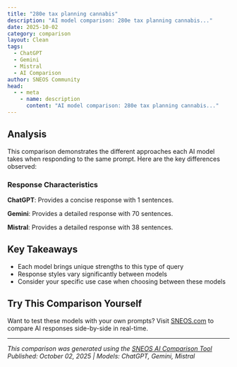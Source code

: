 ```yaml
---
title: "280e tax planning cannabis"
description: "AI model comparison: 280e tax planning cannabis..."
date: 2025-10-02
category: comparison
layout: Clean
tags:
  - ChatGPT
  - Gemini
  - Mistral
  - AI Comparison
author: SNEOS Community
head:
  - - meta
    - name: description
      content: "AI model comparison: 280e tax planning cannabis..."
---
```


<ChatComparison
  title="280e tax planning cannabis"
  prompt="280e tax planning cannabis"
  :responses='{"ChatGPT": "Section 280E of the Internal Revenue Code is a provision that significantly affects the taxation of cannabis businesses in the United States, given the federal illegality of cannabis at the time of writing. Under 280E, businesses that traffic in controlled substances (such as cannabis) are not allowed to deduct ordinary business expenses when calculating their federal taxes. This creates a challenging financial situation for cannabis operators.\n\nHere are some important points and strategies for tax planning under Section 280E for cannabis businesses:\n\n### Understanding 280E\n1. **No Deductions for Operating Expenses**: Cannabis businesses can only deduct the cost of goods sold (COGS) and are disallowed from deducting normal business expenses like rent, payroll, and utilities.\n \n2. **COGS vs. Ordinary Business Expenses**: It is crucial to differentiate between COGS, which can be deducted, and other business expenses. COGS generally includes costs directly related to the production of goods sold, such as raw materials, labor directly associated with production, and certain overhead expenses.\n\n### Tax Planning Strategies\n1. **Accurate Tracking of COGS**: \n - Ensure that all eligible costs are accurately captured and categorized as COGS. This could include costs of raw materials, labor, and certain overhead costs directly tied to production.\n - Consider using industry-specific accounting software that can help track COGS efficiently and accurately.\n\n2. **Separate Entities for Different Lines of Business**: \n - Some businesses create separate legal entities for different aspects of their operations (e.g., growing, retail, processing). This may allow some entities to operate in ways that limit the impact of 280E.\n - Ensure compliance with state regulations when structuring multiple entities.\n\n3. **Optimize Compensation**:\n - Minimize taxable income by optimizing how employees and owners are compensated. For instance, if feasible, converting some salary payments into other forms of compensation that might fall under COGS.\n\n4. **State and Local Taxes**: \n - Be aware that state taxation of cannabis can differ from federal taxation, and some states may allow deductions that the federal government does not. Tax strategies should be adjusted based on state laws.\n \n5. **Reinvesting Profits**: \n - Since net income may be taxable due to 280E, consider reinvesting profits into business expansions or other ventures that could offer tax benefits.\n\n6. **Research Tax Credits and Deductions**: \n - Look into industry-specific tax credits or deductions (such as expenses related to COVID-19 relief programs) that may apply, even if Section 280E limits other deductions.\n\n7. **Work with Professionals**: \n - Engage with tax professionals who specialize in cannabis law and taxation. They can help navigate complexities and ensure compliance while maximizing potential deductibility.\n\n8. **Document everything**: \n - Keep thorough documentation of all expenses and sales. Good record-keeping is essential in case of a tax audit.\n\n9. **Future Legislation Awareness**: \n - Stay informed about potential changes in federal and state cannabis laws. Legislative updates may eventually lead to the modification or repeal of 280E.\n\n### Conclusion\nWhile 280E presents significant challenges for cannabis businesses, a well-thought-out tax planning strategy can mitigate some of its negative effects. Businesses should focus on maximizing COGS, exploring alternative structures, and leveraging professional advice. Always keep updated on the evolving legal landscape regarding cannabis, as changes may offer new avenues for tax planning and compliance.", "Gemini": "Okay, let\u0027s break down tax planning in the cannabis industry under Section 280E of the Internal Revenue Code. This is a complex area, and it\u0027s crucial to consult with qualified tax professionals and legal counsel specializing in cannabis businesses. I am not a financial advisor, and this is not financial or legal advice.\n\n**Understanding Section 280E**\n\n* **The Core Issue:** Section 280E of the Internal Revenue Code states that no deduction or credit shall be allowed for amounts paid or incurred in carrying on any trade or business that consists of trafficking in controlled substances (within the meaning of Schedule I and II of the Controlled Substances Act) which is prohibited by Federal law or the law of any State in which such trade or business is conducted.\n* **Impact on Cannabis Businesses:** Because cannabis is still a Schedule I controlled substance at the federal level, 280E severely limits the deductions that cannabis businesses can take on their federal income tax returns, even in states where cannabis is legal.\n* **The Result:** Cannabis businesses often pay significantly higher effective tax rates than other businesses because they can\u0027t deduct ordinary business expenses like rent, salaries, marketing, utilities, etc.\n\n**Tax Planning Strategies and Considerations**\n\nDespite the limitations of 280E, there are strategies that cannabis businesses can use to minimize their tax burden:\n\n1. **Cost of Goods Sold (COGS) Maximization:**\n\n * **The Exception:** The IRS allows cannabis businesses to deduct their Cost of Goods Sold (COGS). This is the *direct* cost of producing or acquiring the inventory that is sold.\n * **Importance:** Maximizing COGS is critical to reducing taxable income.\n * **What\u0027s Included in COGS:**\n * *For Cultivators:* Direct materials (seeds, soil, nutrients), direct labor (for cultivation activities), and factory overhead (utilities, depreciation on cultivation equipment).\n * *For Processors/Manufacturers:* Direct materials (raw cannabis, packaging), direct labor (for processing/manufacturing), and factory overhead.\n * *For Retailers:* The cost of purchasing the cannabis products they sell.\n * **Careful Tracking:** Accurate and detailed record-keeping is essential to support your COGS calculations.\n * **Inventory Valuation Methods:** Choose an appropriate inventory valuation method (e.g., FIFO, weighted average). The method must be applied consistently.\n * **Inventory Obsolescence:** Account for obsolete or unsaleable inventory properly. This may involve write-downs.\n2. **Dual Business Structure (Careful Implementation Required):**\n\n * **The Concept:** Separate the cannabis business into two distinct businesses: one that directly handles cannabis (subject to 280E) and another that provides non-cannabis-related services.\n * **Examples:**\n * *Cannabis Business:* Cultivation, processing, and retail sales of cannabis.\n * *Non-Cannabis Business:* Consulting, security services, brand licensing, real estate holding (renting the property to the cannabis business), or providing equipment.\n * **Important Considerations:**\n * **Bona Fide Businesses:** The non-cannabis business *must* be a legitimate business with its own operations, employees, and customers (if applicable). It cannot be a sham created solely to avoid taxes.\n * **Arm\u0027s Length Transactions:** Transactions between the cannabis and non-cannabis businesses must be at \u0022arm\u0027s length,\u0022 meaning they should reflect fair market value. Inflated prices or artificial transactions will be scrutinized by the IRS.\n * **Clear Separation:** Maintain separate bank accounts, accounting records, and business operations for each entity. Avoid commingling funds or resources.\n * **Risk:** This strategy is complex and has been challenged by the IRS. It\u0027s crucial to have strong legal and accounting support to structure and document the arrangement properly.\n3. **Detailed Recordkeeping:**\n\n * **Essential:** Maintain meticulous records of *all* income and expenses. This is crucial for supporting your COGS calculations, justifying any deductions, and defending your tax position in the event of an audit.\n * **What to Track:**\n * Invoices and receipts\n * Bank statements\n * Payroll records\n * Inventory records\n * Production records\n * Sales records\n * **Accounting Software:** Use accounting software that is appropriate for the cannabis industry and can track inventory, COGS, and other relevant data.\n4. **Expense Allocation (With Caution):**\n\n * **The Idea:** Allocate expenses between COGS and other business activities.\n * **Example:** If an employee spends part of their time on cultivation activities (COGS) and part of their time on administrative tasks (non-deductible), you might allocate their salary accordingly.\n * **Requirements:**\n * **Reasonable Allocation Method:** Use a reasonable and consistently applied method for allocating expenses (e.g., time tracking, square footage).\n * **Documentation:** Document the allocation method and the rationale behind it.\n * **Risk:** The IRS may challenge expense allocations if they are not well-supported or appear to be designed to circumvent 280E.\n5. **Lobbying and Advocacy:**\n\n * **Long-Term Solution:** Support efforts to reform federal cannabis laws and remove cannabis from Schedule I of the Controlled Substances Act. This would eliminate the applicability of 280E.\n * **Industry Associations:** Engage with cannabis industry associations that are working on legislative and regulatory reforms.\n6. **State Tax Considerations:**\n\n * **State Laws Vary:** State tax laws regarding cannabis businesses can differ significantly. Some states may allow deductions that are not permitted under federal law.\n * **Compliance:** Ensure you are compliant with all applicable state tax regulations.\n7. **Tax Credits (Limited Applicability):**\n\n * **Research and Development (R\u0026D) Tax Credit:** If the cannabis business is involved in developing new products or processes, it may be eligible for the R\u0026D tax credit. However, the applicability of this credit to cannabis businesses is complex and subject to IRS scrutiny.\n * **Other Credits:** Explore other potential tax credits, but be aware that many credits may be limited or unavailable to cannabis businesses due to 280E.\n8. **Professional Expertise:**\n\n * **Essential:** Work with experienced tax professionals and legal counsel who specialize in the cannabis industry. They can help you navigate the complexities of 280E, develop tax planning strategies, and ensure compliance with all applicable laws and regulations.\n * **Due Diligence:** Carefully vet any tax professional or consultant you hire to ensure they have a strong understanding of the cannabis industry and 280E.\n\n**Important Cautions:**\n\n* **Aggressive Tax Positions:** Avoid aggressive tax positions that are unlikely to be upheld by the IRS. This can lead to penalties, interest, and potential legal trouble.\n* **Transparency:** Be transparent with your tax advisors and the IRS. Disclose all relevant information and be prepared to support your tax positions.\n* **IRS Audits:** Cannabis businesses are at a higher risk of IRS audits. Be prepared to provide documentation and answer questions about your business operations and tax filings.\n* **Changing Laws:** The legal and regulatory landscape for cannabis is constantly evolving. Stay informed about changes in the law and how they may affect your tax obligations.\n\n**Disclaimer:** This information is for general educational purposes only and should not be considered legal or tax advice. Consult with qualified professionals before making any tax decisions.\n", "Mistral": "The Internal Revenue Code (IRC) Section 280E is a significant consideration for businesses involved in the cannabis industry. This section prohibits businesses from deducting ordinary and necessary business expenses if the business consists of trafficking in controlled substances (as defined in Schedule I and II of the Controlled Substances Act). Since cannabis is still classified as a Schedule I substance at the federal level, cannabis businesses are subject to this restriction.\n\nHere are some key points and strategies for tax planning under Section 280E:\n\n### 1. **Cost of Goods Sold (COGS)**\n - **Deductible Expenses**: COGS are deductible under Section 280E. This includes direct costs associated with the production of cannabis, such as labor, materials, and utilities directly related to growing and processing the product.\n - **Allocation of Expenses**: Properly allocating expenses between COGS and other business expenses is crucial. Expenses that can be classified as COGS should be maximized to reduce taxable income.\n\n### 2. **Separate Business Entities**\n - **Dual Business Structure**: Some cannabis businesses create separate entities for different aspects of their operations. For example, one entity handles the cultivation and production (where COGS can be maximized), while another handles retail sales (where expenses are more limited).\n - **Non-Cannabis Operations**: If a business has non-cannabis operations, those expenses can be deducted normally. For example, a dispensary that also sells non-cannabis products can deduct expenses related to those products.\n\n### 3. **Research and Development (R\u0026D) Credits**\n - **Qualifying Activities**: Cannabis businesses can potentially qualify for R\u0026D tax credits for activities related to developing new strains, improving cultivation techniques, or creating new products.\n - **Documentation**: Proper documentation is essential to support R\u0026D claims.\n\n### 4. **State and Local Taxes**\n - **State Tax Deductions**: While federal deductions are limited, state and local tax laws may offer more flexibility. Cannabis businesses should be aware of state-specific tax laws and deductions.\n - **Sales Tax**: Ensure compliance with state sales tax requirements, as these can vary significantly.\n\n### 5. **Legal and Accounting Services**\n - **Professional Advice**: Engaging with tax professionals and attorneys who specialize in cannabis tax law can help navigate the complexities of Section 280E and optimize tax planning.\n - **Audit Preparedness**: Be prepared for potential audits by maintaining thorough and accurate records.\n\n### 6. **Employee Benefits**\n - **Health Insurance**: Employee benefits such as health insurance can be deducted as a business expense, even under Section 280E.\n - **Retirement Plans**: Contributions to retirement plans can also be deducted.\n\n### 7. **Depreciation**\n - **Capital Expenditures**: Depreciation of capital expenditures, such as equipment and buildings, can be deducted over time.\n - **Bonus Depreciation**: Some capital expenditures may qualify for bonus depreciation, allowing for a larger deduction in the year of purchase.\n\n### 8. **Interest Expenses**\n - **Loan Interest**: Interest paid on business loans can be deducted, even under Section 280E.\n\n### 9. **Tax Credits**\n - **Energy Efficiency**: Some cannabis businesses may qualify for energy efficiency tax credits, especially if they invest in sustainable cultivation practices.\n\n### 10. **Record Keeping**\n - **Detailed Records**: Maintain detailed records of all expenses, including those that are deductible and those that are not. This is crucial for both tax planning and potential audits.\n\n### Conclusion\nTax planning for cannabis businesses under Section 280E requires a strategic approach to maximize deductions and minimize tax liabilities. Working with experienced tax professionals and legal advisors can help navigate the complexities and ensure compliance with both federal and state tax laws."}' 
  published-date="08:41"
/>

## Analysis

This comparison demonstrates the different approaches each AI model takes when responding to the same prompt. Here are the key differences observed:

### Response Characteristics

**ChatGPT**: Provides a concise response with 1 sentences. 

**Gemini**: Provides a detailed response with 70 sentences. 

**Mistral**: Provides a detailed response with 38 sentences. 

## Key Takeaways

- Each model brings unique strengths to this type of query
- Response styles vary significantly between models
- Consider your specific use case when choosing between these models

## Try This Comparison Yourself

Want to test these models with your own prompts? Visit [SNEOS.com](https://sneos.com) to compare AI responses side-by-side in real-time.

---

*This comparison was generated using the [SNEOS AI Comparison Tool](https://sneos.com)*
*Published: October 02, 2025 | Models: ChatGPT, Gemini, Mistral*
